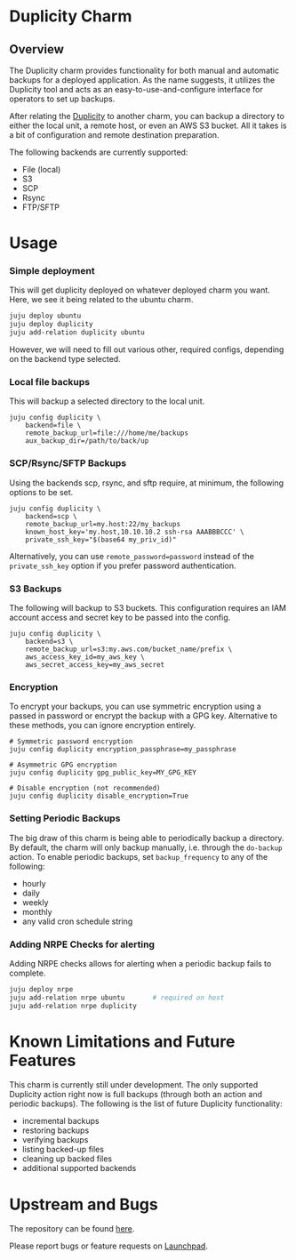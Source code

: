 # Duplicity Charm

## Overview

The Duplicity charm provides functionality for both manual and automatic backups for a deployed application.
As the name suggests, it utilizes the Duplicity tool and acts as an easy-to-use-and-configure interface for 
operators to set up backups.

After relating the [Duplicity](http://duplicity.nongnu.org/) to another charm, you can backup a directory to 
either the local unit, a remote host, or even an AWS S3 bucket. All it takes is a bit of configuration and 
remote destination preparation.

The following backends are currently supported:
- File (local)
- S3
- SCP
- Rsync
- FTP/SFTP

# Usage

### Simple deployment

This will get duplicity deployed on whatever deployed charm you want. Here, we see
it being related to the ubuntu charm.

```bash
juju deploy ubuntu
juju deploy duplicity
juju add-relation duplicity ubuntu
```

However, we will need to fill out various other, required configs, depending on the backend type selected.

### Local file backups

This will backup a selected directory to the local unit.

```
juju config duplicity \
    backend=file \
    remote_backup_url=file:///home/me/backups
    aux_backup_dir=/path/to/back/up
```

### SCP/Rsync/SFTP Backups

Using the backends scp, rsync, and sftp require, at minimum, the following options to be set.

```
juju config duplicity \
    backend=scp \
    remote_backup_url=my.host:22/my_backups
    known_host_key='my.host,10.10.10.2 ssh-rsa AAABBBCCC' \
    private_ssh_key="$(base64 my_priv_id)"
```

Alternatively, you can use `remote_password=password` instead of the `private_ssh_key` option if you prefer
password authentication.

### S3 Backups

The following will backup to S3 buckets. This configuration requires an IAM account 
access and secret key to be passed into the config.

```
juju config duplicity \
    backend=s3 \
    remote_backup_url=s3:my.aws.com/bucket_name/prefix \
    aws_access_key_id=my_aws_key \
    aws_secret_access_key=my_aws_secret
```

### Encryption

To encrypt your backups, you can use symmetric encryption using a passed in password or
encrypt the backup with a GPG key. Alternative to these methods, you can ignore encryption
entirely.

```
# Symmetric password encryption
juju config duplicity encryption_passphrase=my_passphrase

# Asymmetric GPG encryption
juju config duplicity gpg_public_key=MY_GPG_KEY

# Disable encryption (not recommended)
juju config duplicity disable_encryption=True
```

### Setting Periodic Backups

The big draw of this charm is being able to periodically backup a directory. By default,
the charm will only backup manually, i.e. through the `do-backup` action. To enable
periodic backups, set `backup_frequency` to any of the following:

- hourly
- daily
- weekly
- monthly
- any valid cron schedule string

### Adding NRPE Checks for alerting

Adding NRPE checks allows for alerting when a periodic backup fails to complete.

```bash
juju deploy nrpe
juju add-relation nrpe ubuntu       # required on host 
juju add-relation nrpe duplicity
```

# Known Limitations and Future Features

This charm is currently still under development. The only supported Duplicity action right now
is full backups (through both an action and periodic backups). The following is the list
of future Duplicity functionality:

- incremental backups
- restoring backups
- verifying backups
- listing  backed-up files
- cleaning up backed files
- additional supported backends

# Upstream and Bugs

The repository can be found [here](https://git.launchpad.net/charm-duplicity).

Please report bugs or feature requests on [Launchpad](https://bugs.launchpad.net/charm-duplicity).
